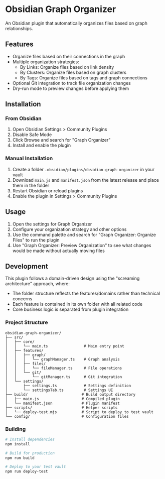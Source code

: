 # Obsidian Graph Organizer

An Obsidian plugin that automatically organizes files based on graph relationships.

## Features

- Organize files based on their connections in the graph
- Multiple organization strategies:
  - By Links: Organize files based on link density
  - By Clusters: Organize files based on graph clusters
  - By Tags: Organize files based on tags and graph connections
- Optional Git integration to track file organization changes
- Dry-run mode to preview changes before applying them

## Installation

### From Obsidian

1. Open Obsidian Settings > Community Plugins
2. Disable Safe Mode
3. Click Browse and search for "Graph Organizer"
4. Install and enable the plugin

### Manual Installation

1. Create a folder `.obsidian/plugins/obsidian-graph-organizer` in your vault
2. Download `main.js` and `manifest.json` from the latest release and place them in the folder
3. Restart Obsidian or reload plugins
4. Enable the plugin in Settings > Community Plugins

## Usage

1. Open the settings for Graph Organizer
2. Configure your organization strategy and other options
3. Use the command palette and search for "Graph Organizer: Organize Files" to run the plugin
4. Use "Graph Organizer: Preview Organization" to see what changes would be made without actually moving files

## Development

This plugin follows a domain-driven design using the "screaming architecture" approach, where:

- The folder structure reflects the features/domains rather than technical concerns
- Each feature is contained in its own folder with all related code
- Core business logic is separated from plugin integration

### Project Structure

```
obsidian-graph-organizer/
├── src/
│   ├── core/
│   │   └── main.ts                # Main entry point
│   ├── features/
│   │   ├── graph/
│   │   │   └── graphManager.ts    # Graph analysis
│   │   ├── files/
│   │   │   └── fileManager.ts     # File operations
│   │   └── git/
│   │       └── gitManager.ts      # Git integration
│   └── settings/
│       ├── settings.ts            # Settings definition
│       └── settingsTab.ts         # Settings UI
├── build/                        # Build output directory
│   ├── main.js                   # Compiled plugin
│   └── manifest.json             # Plugin manifest
├── scripts/                      # Helper scripts
│   └── deploy-test.mjs           # Script to deploy to test vault
└── config/                       # Configuration files
```

### Building

```bash
# Install dependencies
npm install

# Build for production
npm run build

# Deploy to your test vault
npm run deploy-test
``` 